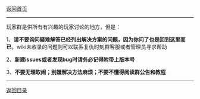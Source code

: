 [返回首页](/index.md)
***
玩家群是供所有有兴趣的玩家讨论的地方，但是：

1、**请不要询问疑难解答已经列出解决方案的问题，因为你问了也是回到这里而已**，wiki未收录的问题则可以联系复仇时刻群客服或者管理员寻求帮助

2、**新建issues或者发现bug时请务必记得附带上版本号**

3、**不要无理取闹；别嫌解决方法麻烦；不要不懂得阅读群公告和教程**






***
[返回目录](/QuestionNAnswer/index.md)
